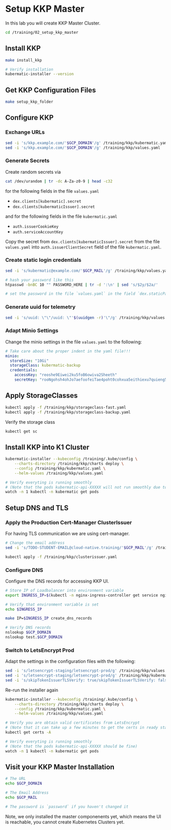 # Setup KKP Master

In this lab you will create KKP Master Cluster.

```bash
cd /training/02_setup_kkp_master
```

## Install KKP

```bash
make install_kkp

# Verify installation
kubermatic-installer --version
```

## Get KKP Configuration Files

```bash
make setup_kkp_folder
```

## Configure KKP

### Exchange URLs

```bash
sed -i 's/kkp.example.com/'$GCP_DOMAIN'/g' /training/kkp/kubermatic.yaml
sed -i 's/kkp.example.com/'$GCP_DOMAIN'/g' /training/kkp/values.yaml
```

### Generate Secrets

Create random secrets via

```bash
cat /dev/urandom | tr -dc A-Za-z0-9 | head -c32
```

for the following fields in the file `values.yaml`

- `dex.clients[kubermatic].secret`
- `dex.clients[kubermaticIssuer].secret`

and for the following fields in the file `kubermatic.yaml`

- `auth.issuerCookieKey`
- `auth.serviceAccountKey`

Copy the secret from `dex.clients[kubermaticIssuer].secret` from the file `values.yaml` into `auth.issuerClientSecret` field of the file `kubermatic.yaml`.

### Create static login credentials

```bash
sed -i 's/kubermatic@example.com/'$GCP_MAIL'/g' /training/kkp/values.yaml

# hash your password like this
htpasswd -bnBC 10 "" PASSWORD_HERE | tr -d ':\n' | sed 's/$2y/$2a/'

# set the password in the file `values.yaml` in the field `dex.staticPasswords[YOUR-EMAIL].hash`
```

### Generate uuid for telemetry

```bash
sed -i 's/uuid: \"\"/uuid: \"'$(uuidgen -r)'\"/g' /training/kkp/values.yaml
```

### Adapt Minio Settings

Change the minio settings in the file `values.yaml` to the following:

```yaml
# Take care about the proper indent in the yaml file!!!
minio:
  storeSize: "10Gi"
  storageClass: kubermatic-backup
  credentials:
    accessKey: "reoshe9Eiwei2ku5foB6owiva2Sheeth"
    secretKey: "rooNgohsh4ohJo7aefoofeiTae4poht0cohxua5eithiexu7quieng5ailoosha8"
```

## Apply StorageClasses

```bash
kubectl apply -f /training/kkp/storageclass-fast.yaml
kubectl apply -f /training/kkp/storageclass-backup.yaml
```

Verify the storage class

```bash
kubectl get sc
```

## Install KKP into K1 Cluster

```bash
kubermatic-installer --kubeconfig /training/.kube/config \
    --charts-directory /training/kkp/charts deploy \
    --config /training/kkp/kubermatic.yaml \
    --helm-values /training/kkp/values.yaml

# Verify everyting is running smoothly
# (Note that the pods kubermatic-api-XXXXX will not run smoothly due to DNS is not setup yet)
watch -n 1 kubectl -n kubermatic get pods
```

## Setup DNS and TLS

### Apply the Production Cert-Manager ClusterIssuer

For having TLS communication we are using cert-manager.

```bash
# Change the email address
sed -i 's/TODO-STUDENT-EMAIL@cloud-native.training/'$GCP_MAIL'/g' /training/kkp/clusterissuer.yaml

kubectl apply -f /training/kkp/clusterissuer.yaml
```

### Configure DNS

Configure the DNS records for accessing KKP UI.

```bash
# Store IP of Loadbalancer into environment variable
export INGRESS_IP=$(kubectl -n nginx-ingress-controller get service nginx-ingress-controller -o jsonpath='{.status.loadBalancer.ingress[0].ip}')

# Verify that environment variable is set
echo $INGRESS_IP

make IP=$INGRESS_IP create_dns_records

# Verify DNS records
nslookup $GCP_DOMAIN
nslookup test.$GCP_DOMAIN
```

### Switch to LetsEncrypt Prod

Adapt the settings in the configuration files with the following:

```bash
sed -i 's/letsencrypt-staging/letsencrypt-prod/g' /training/kkp/values.yaml
sed -i 's/letsencrypt-staging/letsencrypt-prod/g' /training/kkp/kubermatic.yaml
sed -i 's/skipTokenIssuerTLSVerify: true/skipTokenIssuerTLSVerify: false/g' /training/kkp/kubermatic.yaml
```

Re-run the installer again

```bash
kubermatic-installer --kubeconfig /training/.kube/config \
    --charts-directory /training/kkp/charts deploy \
    --config /training/kkp/kubermatic.yaml \
    --helm-values /training/kkp/values.yaml

# Verify you are obtain valid certificates from LetsEncrypt
# (Note that it can take up a few minutes to get the certs in ready state)
kubectl get certs -A

# Verify everyting is running smoothly
# (Note that the pods kubermatic-api-XXXXX should be fine)
watch -n 1 kubectl -n kubermatic get pods
```

## Visit your KKP Master Installation

```bash
# The URL
echo $GCP_DOMAIN

# The Email Address
echo $GCP_MAIL

# The password is `password` if you haven't changed it
```

Note, we only installed the master componenents yet, which means the UI is reachable, you cannot create Kubernetes Clusters yet.
